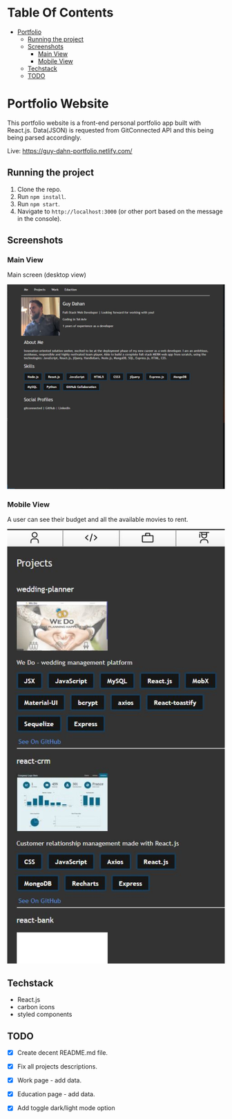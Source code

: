 # Table Of Contents

- [Portfolio](#portfolio)
  - [Running the project](#running-the-project)
  - [Screenshots](#screenshots)
    - [Main View](#main-view)
    - [Mobile View](#mobile-view)
  - [Techstack](#tech-stack)
  - [TODO](#todo)

# Portfolio Website

This portfolio website is a front-end personal portfolio app built with React.js. Data(JSON) is requested from GitConnected API and this being being parsed accordingly.

Live: https://guy-dahn-portfolio.netlify.com/

## Running the project

1. Clone the repo.
2. Run `npm install`.
3. Run `npm start`.
4. Navigate to `http://localhost:3000` (or other port based on the message in the console).

## Screenshots

### Main View

Main screen (desktop view)

<p align="center"><img src="assets/me.JPG" width="600" /></p>

### Mobile View

A user can see their budget and all the available movies to rent.

<p align="center"><img src="assets/projects-responsive.JPG" width="600" /></p>

## Techstack
- React.js
- carbon icons
- styled components

## TODO

- [x] Create decent README.md file.
- [x] Fix all projects descriptions.
- [x] Work page - add data.
- [x] Education page - add data.
- [x] Add toggle dark/light mode option

